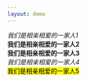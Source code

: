 ```yaml
---
layout: demo
---
```

<html lang="cmn-Hans">
<head>
    <title>em 、 strong 、 b 、 i 、 mark 的用法区别</title>
</head>
<body>
    <div><em>我们是相亲相爱的一家人1</em></div>
    <div><strong>我们是相亲相爱的一家人2</strong></div>
    <div><b>我们是相亲相爱的一家人3</b></div>
    <div><i>我们是相亲相爱的一家人4</i></div>
    <div><mark>我们是相亲相爱的一家人5</mark></div>
</body>
</html>